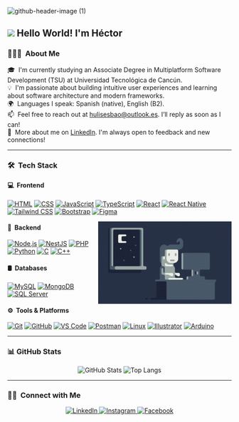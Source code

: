 ![github-header-image (1)](https://github.com/user-attachments/assets/3672428f-00ca-4814-bde1-6551e16fb75a)

<h2><img height="40" src="https://emoji.gg/assets/emoji/7333-parrotdance.gif"> Hello World! I'm Héctor</h2>

### 👨🏻‍💻 &nbsp;About Me

🎓 &nbsp;I'm currently studying an Associate Degree in Multiplatform Software Development (TSU) at Universidad Tecnológica de Cancún.  
💡 &nbsp;I'm passionate about building intuitive user experiences and learning about software architecture and modern frameworks.  
🌍 &nbsp;Languages I speak: Spanish (native), English (B2).  
📫 &nbsp;Feel free to reach out at [hulisesbao@outlook.es](mailto:hulisesbao@outlook.es). I’ll reply as soon as I can!  
🔗 &nbsp;More about me on [LinkedIn](https://linkedin.com/in/héctor-barreda-567a96307). I'm always open to feedback and new connections!

---
### 🛠️ &nbsp;Tech Stack

#### 💻 &nbsp;Frontend
[![HTML](https://img.shields.io/badge/-HTML-05122A?style=flat&logo=html5)](#)
[![CSS](https://img.shields.io/badge/-CSS-05122A?style=flat&logo=css3)](#)
[![JavaScript](https://img.shields.io/badge/-JavaScript-05122A?style=flat&logo=javascript)](#)
[![TypeScript](https://img.shields.io/badge/-TypeScript-05122A?style=flat&logo=typescript)](#)
[![React](https://img.shields.io/badge/-React-05122A?style=flat&logo=react)](#)
[![React Native](https://img.shields.io/badge/-React%20Native-05122A?style=flat&logo=react)](#)
[![Tailwind CSS](https://img.shields.io/badge/-Tailwind-05122A?style=flat&logo=tailwindcss)](#)
[![Bootstrap](https://img.shields.io/badge/-Bootstrap-05122A?style=flat&logo=bootstrap)](#)
[![Figma](https://img.shields.io/badge/-Figma-05122A?style=flat&logo=figma)](#)

<img alt="Night Coding" src="https://raw.githubusercontent.com/AVS1508/AVS1508/master/assets/Night-Coding.gif" align="right" marginTop="10"/>

#### 🧠 &nbsp;Backend
[![Node.js](https://img.shields.io/badge/-Node.js-05122A?style=flat&logo=node.js)](#)
[![NestJS](https://img.shields.io/badge/-NestJS-05122A?style=flat&logo=nestjs)](#)
[![PHP](https://img.shields.io/badge/-PHP-05122A?style=flat&logo=php)](#)
[![Python](https://img.shields.io/badge/-Python-05122A?style=flat&logo=python)](#)
[![C](https://img.shields.io/badge/-C-05122A?style=flat&logo=c)](#)
[![C++](https://img.shields.io/badge/-C++-05122A?style=flat&logo=cplusplus)](#)

#### 🛢️ &nbsp;Databases
[![MySQL](https://img.shields.io/badge/-MySQL-05122A?style=flat&logo=mysql)](#)
[![MongoDB](https://img.shields.io/badge/-MongoDB-05122A?style=flat&logo=mongodb)](#)
[![SQL Server](https://img.shields.io/badge/-SQL%20Server-05122A?style=flat&logo=microsoft-sql-server)](#)

#### ⚙️ &nbsp;Tools & Platforms
[![Git](https://img.shields.io/badge/-Git-05122A?style=flat&logo=git)](#)
[![GitHub](https://img.shields.io/badge/-GitHub-05122A?style=flat&logo=github)](#)
[![VS Code](https://img.shields.io/badge/-VS%20Code-05122A?style=flat&logo=visual-studio-code)](#)
[![Postman](https://img.shields.io/badge/-Postman-05122A?style=flat&logo=postman)](#)
[![Linux](https://img.shields.io/badge/-Linux-05122A?style=flat&logo=linux)](#)
[![Illustrator](https://img.shields.io/badge/-Illustrator-05122A?style=flat&logo=adobe-illustrator)](#)
[![Arduino](https://img.shields.io/badge/-Arduino-05122A?style=flat&logo=arduino)](#)

---
<h3>📊 GitHub Stats</h3>

<p align="center">
  <img width="47%" src="https://github-readme-stats.vercel.app/api?username=HectorUBO&show_icons=true&theme=react" alt="GitHub Stats" />
  <img width="47%" src="https://github-readme-stats.vercel.app/api/top-langs/?username=HectorUBO&layout=compact&theme=react" alt="Top Langs" />
</p>

---
### 🤝🏻 &nbsp;Connect with Me

<p align="center">
  <a href="https://linkedin.com/in/héctor-barreda-567a96307">
    <img src="https://img.shields.io/badge/LinkedIn-0077B5?style=flat&logo=linkedin&logoColor=white" alt="LinkedIn"/>
  </a>
  <a href="https://instagram.com/_hector_b_">
    <img src="https://img.shields.io/badge/Instagram-E4405F?style=flat&logo=instagram&logoColor=white" alt="Instagram"/>
  </a>
  <a href="https://facebook.com/hector.barreda.56">
    <img src="https://img.shields.io/badge/Facebook-1877F2?style=flat&logo=facebook&logoColor=white" alt="Facebook"/>
  </a>
</p>

